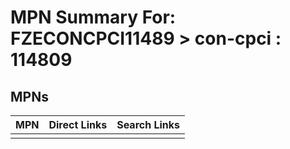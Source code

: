 



# MPN Summary For: FZECONCPCI11489 > con-cpci : 114809

## MPNs
  

|MPN|Direct Links|Search Links|
| :--- | :--- | :--- |
||||
